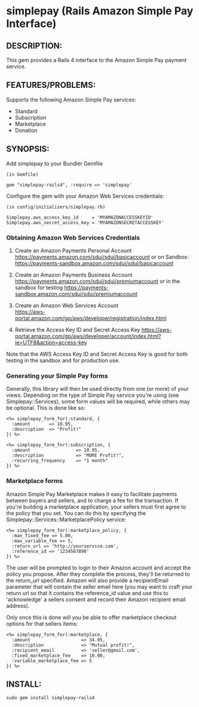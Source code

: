 # simplepay (Rails Amazon Simple Pay Interface)

## DESCRIPTION:

This gem provides a Rails 4 interface to the Amazon Simple Pay payment service.

## FEATURES/PROBLEMS:

Supports the following Amazon Simple Pay services:

* Standard
* Subscription
* Marketplace
* Donation

## SYNOPSIS:

Add simplepay to your Bundler Gemfile

    (in Gemfile)
    
    gem "simplepay-rails4", :require => 'simplepay'

Configure the gem with your Amazon Web Services credentials:

    (in config/initializers/simplepay.rb)
    
    Simplepay.aws_access_key_id     = 'MYAMAZONACCESSKEYID'
    Simplepay.aws_secret_access_key = 'MYAMAZONSECRETACCESSKEY'

### Obtaining Amazon Web Services Credentials
    
1) Create an Amazon Payments Personal Account
    https://payments.amazon.com/sdui/sdui/basicaccount
    or on Sandbox:
    https://payments-sandbox.amazon.com/sdui/sdui/basicaccount

2) Create an Amazon Payments Business Account
    https://payments.amazon.com/sdui/sdui/premiumaccount
    or in the sandbox for testing 
    https://payments-sandbox.amazon.com/sdui/sdui/premiumaccount
    
3)  Create an Amazon Web Services Account  
    https://aws-portal.amazon.com/gp/aws/developer/registration/index.html

4)  Retrieve the Access Key ID and Secret Access Key
    https://aws-portal.amazon.com/gp/aws/developer/account/index.html?ie=UTF8&action=access-key

Note that the AWS Access Key ID and Secret Access Key is good for both testing in the sandbox and for production use.

### Generating your Simple Pay forms

Generally, this library will then be used directly from one (or more) of your 
views.  Depending on the type of Simple Pay service you're using (see 
Simplepay::Services), some form values will be required, while others may be 
optional.  This is done like so:

    <%= simplepay_form_for(:standard, {
      :amount       => 10.95,
      :description  => "Profit!"
    }) %>
    
    <%= simplepay_form_for(:subscription, {
      :amount                 => 10.95,
      :description            => "MORE Profit!",
      :recurring_frequency    => "1 month"
    }) %>


### Marketplace forms

Amazon Simple Pay Marketplace makes it easy to facilitate payments between
buyers and sellers, and to charge a fee for the transaction. If you're building
a marketplace application, your sellers must first agree to the policy that you
set. You can do this by specifying the Simplepay::Services::MarketplacePolicy
service:

    <%= simplepay_form_for(:marketplace_policy, {
      :max_fixed_fee => 5.00,
      :max_variable_fee => 5,
      :return_url => 'http://yourservice.com',
      :reference_id => '1234567890'
    }) %>

The user will be prompted to login to their Amazon account and accept the policy
you propose. After they complete the process, they'll be returned to the return_url
specified. Amazon will also provide a recipientEmail parameter that will contain
the seller email here (you may want to craft your return url so that it contains the
reference_id value and use this to 'acknowledge' a sellers consent and record their
Amazon recipient email address).

Only once this is done will you be able to offer marketplace checkout options for
that sellers items:

    <%= simplepay_form_for(:marketplace, {
      :amount                   => 34.95,
      :description              => "Mutual profit!",
      :recipient_email          => 'seller@gmail.com',
      :fixed_marketplace_fee    => 10.00,
      :variable_marketplace_fee => 5
    }) %>
      
## INSTALL:

    sudo gem install simplepay-rails4

